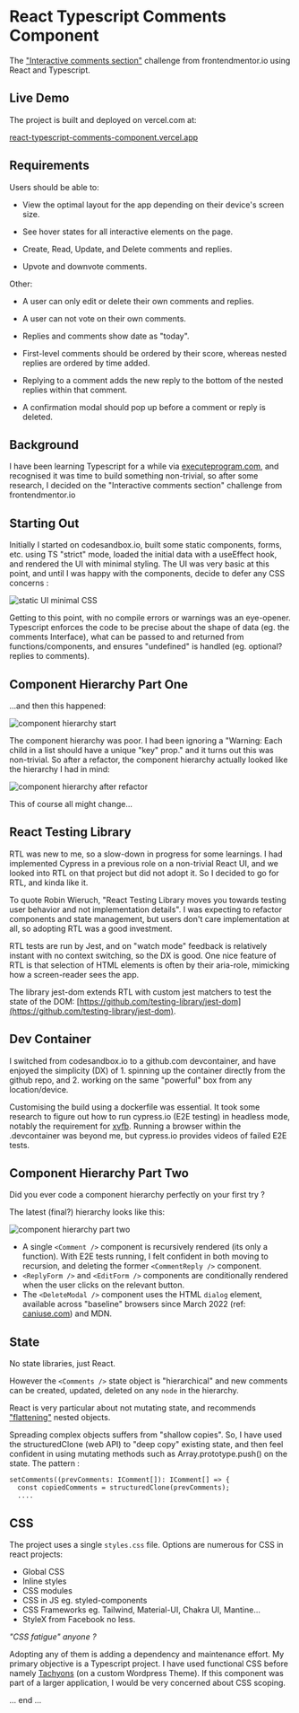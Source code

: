 # React Typescript Comments Component

The ["Interactive comments section"](https://www.frontendmentor.io/challenges/interactive-comments-section-iG1RugEG9) challenge from frontendmentor.io using React and Typescript.

## Live Demo

The project is built and deployed on vercel.com at:

[react-typescript-comments-component.vercel.app](https://react-typescript-comments-component.vercel.app/)

## Requirements

Users should be able to:

- View the optimal layout for the app depending on their device's screen size.

- See hover states for all interactive elements on the page.

- Create, Read, Update, and Delete comments and replies.

- Upvote and downvote comments.

Other:

- A user can only edit or delete their own comments and replies.

- A user can not vote on their own comments.

- Replies and comments show date as "today".

- First-level comments should be ordered by their score, whereas nested replies are ordered by time added.

- Replying to a comment adds the new reply to the bottom of the nested replies within that comment.

- A confirmation modal should pop up before a comment or reply is deleted.

## Background

I have been learning Typescript for a while via [executeprogram.com](https://www.executeprogram.com/), and recognised it was time to build something non-trivial, so after some research, I decided on the "Interactive comments section" challenge from frontendmentor.io

## Starting Out

Initially I started on codesandbox.io, built some static components, forms, etc. using TS "strict" mode, loaded the initial data with a useEffect hook, and rendered the UI with minimal styling. The UI was very basic at this point, and until I was happy with the components, decide to defer any CSS concerns :

![static UI minimal CSS](https://raw.githubusercontent.com/philval/react-typescript-comments-component/main/static-UI-minimal-CSS.png)

Getting to this point, with no compile errors or warnings was an eye-opener. Typescript enforces the code to be precise about the shape of data (eg. the comments Interface), what can be passed to and returned from functions/components, and ensures "undefined" is handled (eg. optional? replies to comments).

## Component Hierarchy Part One

...and then this happened:

![component hierarchy start](https://raw.githubusercontent.com/philval/react-typescript-comments-component/main/components-start.png)

The component hierarchy was poor. I had been ignoring a "Warning: Each child in a list should have a unique "key" prop." and it turns out this was non-trivial. So after a refactor, the component hierarchy actually looked like the hierarchy I had in mind:

![component hierarchy after refactor](https://raw.githubusercontent.com/philval/react-typescript-comments-component/main/components-after-refactor.png)

This of course all might change...

## React Testing Library

RTL was new to me, so a slow-down in progress for some learnings. I had implemented Cypress in a previous role on a non-trivial React UI, and we looked into RTL on that project but did not adopt it. So I decided to go for RTL, and kinda like it.

To quote Robin Wieruch, "React Testing Library moves you towards testing user behavior and not implementation details". I was expecting to refactor components and state management, but users don't care implementation at all, so adopting RTL was a good investment.

RTL tests are run by Jest, and on "watch mode" feedback is relatively instant with no context switching, so the DX is good. One nice feature of RTL is that selection of HTML elements is often by their aria-role, mimicking how a screen-reader sees the app.

The library jest-dom extends RTL with custom jest matchers to test the state of the DOM:
[https://github.com/testing-library/jest-dom](https://github.com/testing-library/jest-dom).

## Dev Container

I switched from codesandbox.io to a github.com devcontainer, and have enjoyed the simplicity (DX) of 1. spinning up the container directly from the github repo, and 2. working on the same "powerful" box from any location/device.

Customising the build using a dockerfile was essential. It took some research to figure out how to run cypress.io (E2E testing) in headless mode, notably the requirement for [xvfb](https://en.wikipedia.org/wiki/Xvfb). Running a browser within the .devcontainer was beyond me, but cypress.io provides videos of failed E2E tests.

## Component Hierarchy Part Two

Did you ever code a component hierarchy perfectly on your first try ?

The latest (final?) hierarchy looks like this:

![component hierarchy part two](https://raw.githubusercontent.com/philval/react-typescript-comments-component/main/components-part-two.png)

- A single `<Comment />` component is recursively rendered (its only a function). With E2E tests running, I felt confident in both moving to recursion, and deleting the former `<CommentReply />` component.
- `<ReplyForm />` and `<EditForm />` components are conditionally rendered when the user clicks on the relevant button.
- The `<DeleteModal />` component uses the HTML `dialog` element, available across "baseline" browsers since March 2022 (ref: [caniuse.com](https://caniuse.com/dialog)) and MDN.

## State

No state libraries, just React.

However the `<Comments />` state object is "hierarchical" and new comments can be created, updated, deleted on any `node` in the hierarchy.

React is very particular about not mutating state, and recommends ["flattening"](https://react.dev/learn/choosing-the-state-structure#avoid-deeply-nested-state) nested objects.

Spreading complex objects suffers from "shallow copies". So, I have used the structuredClone (web API) to "deep copy" existing state, and then feel confident in using mutating methods such as Array.prototype.push() on the state. The pattern :

```
setComments((prevComments: IComment[]): IComment[] => {
  const copiedComments = structuredClone(prevComments);
  ....
```

## CSS

The project uses a single `styles.css` file. Options are numerous for CSS in react projects:

- Global CSS
- Inline styles
- CSS modules
- CSS in JS eg. styled-components
- CSS Frameworks eg. Tailwind, Material-UI, Chakra UI, Mantine...
- StyleX from Facebook no less.

_"CSS fatigue" anyone ?_

Adopting any of them is adding a dependency and maintenance effort. My primary objective is a Typescript project. I have used functional CSS before namely [Tachyons](https://tachyons.io/) (on a custom Wordpress Theme). If this component was part of a larger application, I would be very concerned about CSS scoping.

... end ...
